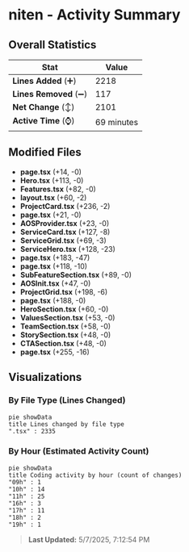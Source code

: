 # niten - Activity Summary 

## Overall Statistics

| Stat                   | Value                                                             |
| ---------------------- | ----------------------------------------------------------------- |
| **Lines Added** (➕)   | 2218                                          |
| **Lines Removed** (➖) | 117                                        |
| **Net Change** (↕)    | 2101                |
| **Active Time** (⌚)   | 69 minutes |


## Modified Files
- **page.tsx** (+14, -0)
- **Hero.tsx** (+113, -0)
- **Features.tsx** (+82, -0)
- **layout.tsx** (+60, -2)
- **ProjectCard.tsx** (+236, -2)
- **page.tsx** (+21, -0)
- **AOSProvider.tsx** (+23, -0)
- **ServiceCard.tsx** (+127, -8)
- **ServiceGrid.tsx** (+69, -3)
- **ServiceHero.tsx** (+128, -23)
- **page.tsx** (+183, -47)
- **page.tsx** (+118, -10)
- **SubFeatureSection.tsx** (+89, -0)
- **AOSInit.tsx** (+47, -0)
- **ProjectGrid.tsx** (+198, -6)
- **page.tsx** (+188, -0)
- **HeroSection.tsx** (+60, -0)
- **ValuesSection.tsx** (+53, -0)
- **TeamSection.tsx** (+58, -0)
- **StorySection.tsx** (+48, -0)
- **CTASection.tsx** (+48, -0)
- **page.tsx** (+255, -16)

## Visualizations

### By File Type (Lines Changed)

```mermaid
pie showData
title Lines changed by file type
".tsx" : 2335
```

### By Hour (Estimated Activity Count)

```mermaid
pie showData
title Coding activity by hour (count of changes)
"09h" : 1
"10h" : 14
"11h" : 25
"16h" : 3
"17h" : 11
"18h" : 2
"19h" : 1
```


> **Last Updated:** 5/7/2025, 7:12:54 PM